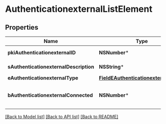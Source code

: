 # AuthenticationexternalListElement

## Properties
Name | Type | Description | Notes
------------ | ------------- | ------------- | -------------
**pkiAuthenticationexternalID** | **NSNumber*** | The unique ID of the Authenticationexternal | 
**sAuthenticationexternalDescription** | **NSString*** | The description of the Authenticationexternal | 
**eAuthenticationexternalType** | [**FieldEAuthenticationexternalType***](FieldEAuthenticationexternalType.md) |  | 
**bAuthenticationexternalConnected** | **NSNumber*** | Whether the Authenticationexternal has been connected or not | 

[[Back to Model list]](../README.md#documentation-for-models) [[Back to API list]](../README.md#documentation-for-api-endpoints) [[Back to README]](../README.md)


